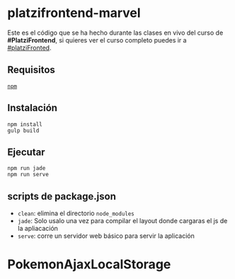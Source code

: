 # platzifrontend-marvel

Este es el código que se ha hecho durante las clases en vivo del curso de **#PlatziFrontend**, si quieres ver el curso completo puedes ir a [#platziFronted](http://www.platzi.com/frontend).

## Requisitos

[`npm`](http://npmjs.org)

## Instalación
```
npm install
gulp build
```

## Ejecutar
```
npm run jade
npm run serve
```

## scripts de package.json

* `clean`: elimina el directorio `node_modules`
* `jade`: Solo usalo una vez para compilar el layout donde cargaras el js de la apliacación
* `serve`: corre un servidor web básico para servir la aplicación
# PokemonAjaxLocalStorage
